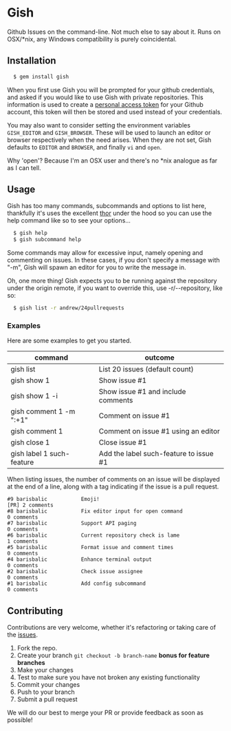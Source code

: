 # Gish

Github Issues on the command-line.  Not much else to say about it.  Runs on OSX/*nix, any Windows compatibility is purely coincidental.

## Installation

```bash
  $ gem install gish
```

When you first use Gish you will be prompted for your github credentials, and asked if you would like to use Gish with private repositories.  This information is used to create a [personal access token](https://github.com/blog/1509-personal-api-tokens) for your Github account, this token will then be stored and used instead of your credentials.

You may also want to consider setting the environment variables `GISH_EDITOR` and `GISH_BROWSER`.  These will be used to launch an editor or browser respectively when the need arises.  When they are not set, Gish defaults to `EDITOR` and `BROWSER`, and finally `vi` and `open`.

Why 'open'? Because I'm an OSX user and there's no *nix analogue as far as I can tell.

## Usage
  
Gish has too many commands, subcommands and options to list here, thankfully it's uses the excellent [thor](http://whatisthor.com/) under the hood so you can use the help command like so to see your options...

```bash
  $ gish help
  $ gish subcommand help
```

Some commands may allow for excessive input, namely opening and commenting on issues.  In these cases, if you don't specify a message with "-m", Gish will spawn an editor for you to write the message in.

Oh, one more thing!  Gish expects you to be running against the repository under the origin remote, if you want to override this, use -r/--repository, like so:

```bash
  $ gish list -r andrew/24pullrequests
``` 

### Examples

Here are some examples to get you started.

|command|outcome|
|-------|-------|
|gish list | List 20 issues (default count) |
|gish show 1 | Show issue #1|
|gish show 1 -i| Show issue #1 and include comments|
|gish comment 1 -m ":+1"| Comment on issue #1|
|gish comment 1| Comment on issue #1 using an editor|
|gish close 1| Close issue #1|
|gish label 1 such-feature| Add the label such-feature to issue #1|

When listing issues, the number of comments on an issue will be displayed at the end of a line, along with a tag indicating if the issue is a pull request.

```
#9 barisbalic           Emoji!                                                            [PR] 2 comments
#8 barisbalic           Fix editor input for open command                                      0 comments
#7 barisbalic           Support API paging                                                     0 comments
#6 barisbalic           Current repository check is lame                                       1 comments
#5 barisbalic           Format issue and comment times                                         0 comments
#4 barisbalic           Enhance terminal output                                                0 comments
#2 barisbalic           Check issue assignee                                                   0 comments
#1 barisbalic           Add config subcommand                                                  0 comments
```



## Contributing

Contributions are very welcome, whether it's refactoring or taking care of the [issues](http://github.com/barisbalic/gish/issues).

1. Fork the repo.
2. Create your branch `git checkout -b branch-name` **bonus for feature branches**
3. Make your changes
4. Test to make sure you have not broken any existing functionality
4. Commit your changes
5. Push to your branch
6. Submit a pull request

We will do our best to merge your PR or provide feedback as soon as possible!
